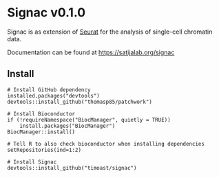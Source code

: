 # Signac v0.1.0

Signac is as extension of [Seurat](https://satijalab.org/seurat) for the analysis of single-cell chromatin data.

Documentation can be found at https://satijalab.org/signac

## Install

```{r}
# Install GitHub dependency
installed.packages("devtools")
devtools::install_github("thomasp85/patchwork")

# Install Bioconductor
if (!requireNamespace("BiocManager", quietly = TRUE))
    install.packages("BiocManager")
BiocManager::install()

# Tell R to also check bioconductor when installing dependencies
setRepositories(ind=1:2)

# Install Signac
devtools::install_github("timoast/signac")
```
